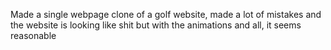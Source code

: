    Made a single webpage clone of a golf website, made a lot of mistakes and the website is looking like shit but with the animations and all, it seems reasonable
